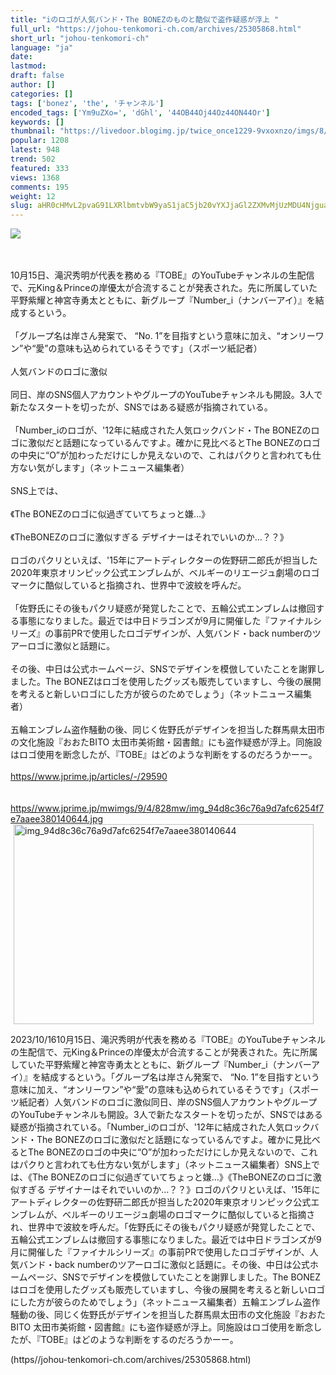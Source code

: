 ```yaml
---
title: "iのロゴが人気バンド・The BONEZのものと酷似で盗作疑惑が浮上 "
full_url: "https://johou-tenkomori-ch.com/archives/25305868.html"
short_url: "johou-tenkomori-ch"
language: "ja"
date: 
lastmod: 
draft: false
author: []
categories: []
tags: ['bonez', 'the', 'チャンネル']
encoded_tags: ['Ym9uZXo=', 'dGhl', '44OB44Oj44Oz44ON44Or']
keywords: []
thumbnail: "https://livedoor.blogimg.jp/twice_once1229-9vxoxnzo/imgs/8/3/83db2de5-s.jpg"
popular: 1208
latest: 948
trend: 502
featured: 333
views: 1368
comments: 195
weight: 12
slug: aHR0cHMvL2pvaG91LXRlbmtvbW9yaS1jaC5jb20vYXJjaGl2ZXMvMjUzMDU4NjguaHRtbA==
---
```


![](https://livedoor.blogimg.jp/twice_once1229-9vxoxnzo/imgs/8/3/83db2de5-s.jpg)

<div><br> <br> 10月15日、滝沢秀明が代表を務める『TOBE』のYouTubeチャンネルの生配信で、元King＆Princeの岸優太が合流することが発表された。先に所属していた平野紫耀と神宮寺勇太とともに、新グループ『Number_i（ナンバーアイ）』を結成するという。 <br> <br> 「グループ名は岸さん発案で、 “No. 1”を目指すという意味に加え、“オンリーワン”や“愛”の意味も込められているそうです」（スポーツ紙記者） <br> <br> 人気バンドのロゴに激似 <br> <br> 同日、岸のSNS個人アカウントやグループのYouTubeチャンネルも開設。3人で新たなスタートを切ったが、SNSではある疑惑が指摘されている。 <br> <br> 「Number_iのロゴが、'12年に結成された人気ロックバンド・The BONEZのロゴに激似だと話題になっているんですよ。確かに見比べるとThe BONEZのロゴの中央に“O”が加わっただけにしか見えないので、これはパクりと言われても仕方ない気がします」（ネットニュース編集者） <br> <br> SNS上では、 <br> <br> 《The BONEZのロゴに似過ぎていてちょっと嫌…》 <br> <br> 《TheBONEZのロゴに激似すぎる デザイナーはそれでいいのか…？？》 <br> <br> ロゴのパクリといえば、'15年にアートディレクターの佐野研二郎氏が担当した2020年東京オリンピック公式エンブレムが、ベルギーのリエージュ劇場のロゴマークに酷似していると指摘され、世界中で波紋を呼んだ。 <br> <br> 「佐野氏にその後もパクリ疑惑が発覚したことで、五輪公式エンブレムは撤回する事態になりました。最近では中日ドラゴンズが9月に開催した『ファイナルシリーズ』の事前PRで使用したロゴデザインが、人気バンド・back numberのツアーロゴに激似と話題に。 <br> <br> その後、中日は公式ホームページ、SNSでデザインを模倣していたことを謝罪しました。The BONEZはロゴを使用したグッズも販売していますし、今後の展開を考えると新しいロゴにした方が彼らのためでしょう」（ネットニュース編集者） <br> <br> 五輪エンブレム盗作騒動の後、同じく佐野氏がデザインを担当した群馬県太田市の文化施設『おおたBITO 太田市美術館・図書館』にも盗作疑惑が浮上。同施設はロゴ使用を断念したが、『TOBE』はどのような判断をするのだろうかーー。 <br> <br> <a target='_blank' href='https//www.jprime.jp/articles/-/29590'>https//www.jprime.jp/articles/-/29590<br></a> <br> <br> <a class='image' target='_blank' href='https//www.jprime.jp/mwimgs/9/4/828mw/img_94d8c36c76a9d7afc6254f7e7aaee380140644.jpg'>https//www.jprime.jp/mwimgs/9/4/828mw/img_94d8c36c76a9d7afc6254f7e7aaee380140644.jpg<br></a><a target='_blank' title='img_94d8c36c76a9d7afc6254f7e7aaee380140644' href='https//livedoor.blogimg.jp/twice_once1229-9vxoxnzo/imgs/6/2/62a10962.jpg'><img class='pict' hspace='5' alt='img_94d8c36c76a9d7afc6254f7e7aaee380140644' border='0' height='320' width='480' src='https//livedoor.blogimg.jp/twice_once1229-9vxoxnzo/imgs/6/2/62a10962-s.jpg'></a><br> <p>2023/10/1610月15日、滝沢秀明が代表を務める『TOBE』のYouTubeチャンネルの生配信で、元King＆Princeの岸優太が合流することが発表された。先に所属していた平野紫耀と神宮寺勇太とともに、新グループ『Number_i（ナンバーアイ）』を結成するという。「グループ名は岸さん発案で、 “No. 1”を目指すという意味に加え、“オンリーワン”や“愛”の意味も込められているそうです」（スポーツ紙記者）人気バンドのロゴに激似同日、岸のSNS個人アカウントやグループのYouTubeチャンネルも開設。3人で新たなスタートを切ったが、SNSではある疑惑が指摘されている。「Number_iのロゴが、'12年に結成された人気ロックバンド・The BONEZのロゴに激似だと話題になっているんですよ。確かに見比べるとThe BONEZのロゴの中央に“O”が加わっただけにしか見えないので、これはパクりと言われても仕方ない気がします」（ネットニュース編集者）SNS上では、《The BONEZのロゴに似過ぎていてちょっと嫌…》《TheBONEZのロゴに激似すぎる デザイナーはそれでいいのか…？？》ロゴのパクリといえば、'15年にアートディレクターの佐野研二郎氏が担当した2020年東京オリンピック公式エンブレムが、ベルギーのリエージュ劇場のロゴマークに酷似していると指摘され、世界中で波紋を呼んだ。「佐野氏にその後もパクリ疑惑が発覚したことで、五輪公式エンブレムは撤回する事態になりました。最近では中日ドラゴンズが9月に開催した『ファイナルシリーズ』の事前PRで使用したロゴデザインが、人気バンド・back numberのツアーロゴに激似と話題に。その後、中日は公式ホームページ、SNSでデザインを模倣していたことを謝罪しました。The BONEZはロゴを使用したグッズも販売していますし、今後の展開を考えると新しいロゴにした方が彼らのためでしょう」（ネットニュース編集者）五輪エンブレム盗作騒動の後、同じく佐野氏がデザインを担当した群馬県太田市の文化施設『おおたBITO 太田市美術館・図書館』にも盗作疑惑が浮上。同施設はロゴ使用を断念したが、『TOBE』はどのような判断をするのだろうかーー。</p></div>

(https//johou-tenkomori-ch.com/archives/25305868.html)
